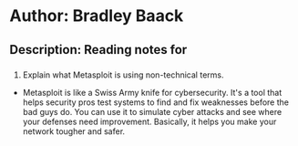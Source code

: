 # Author: Bradley Baack

## Description: Reading notes for

### 


1) Explain what Metasploit is using non-technical terms.
  - Metasploit is like a Swiss Army knife for cybersecurity. It's a tool that helps security pros test systems to find and fix weaknesses before the bad guys do. You can use it to simulate cyber attacks and see where your defenses need improvement. Basically, it helps you make your network tougher and safer.
